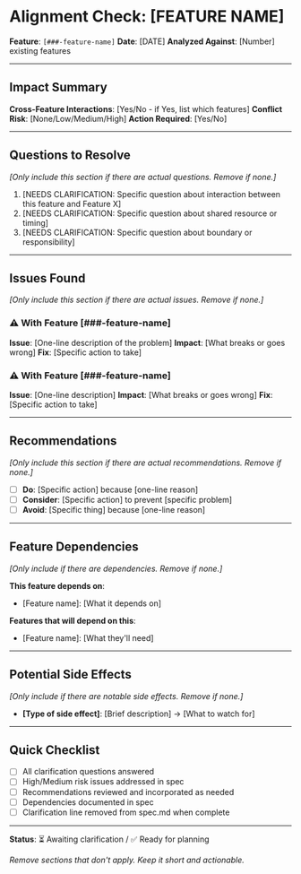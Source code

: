 # Alignment Check: [FEATURE NAME]

**Feature**: `[###-feature-name]`
**Date**: [DATE]
**Analyzed Against**: [Number] existing features

---

## Impact Summary

**Cross-Feature Interactions**: [Yes/No - if Yes, list which features]
**Conflict Risk**: [None/Low/Medium/High]
**Action Required**: [Yes/No]

---

## Questions to Resolve

*[Only include this section if there are actual questions. Remove if none.]*

1. [NEEDS CLARIFICATION: Specific question about interaction between this feature and Feature X]
2. [NEEDS CLARIFICATION: Specific question about shared resource or timing]
3. [NEEDS CLARIFICATION: Specific question about boundary or responsibility]

---

## Issues Found

*[Only include this section if there are actual issues. Remove if none.]*

### ⚠️ With Feature [###-feature-name]

**Issue**: [One-line description of the problem]
**Impact**: [What breaks or goes wrong]
**Fix**: [Specific action to take]

### ⚠️ With Feature [###-feature-name]

**Issue**: [One-line description]
**Impact**: [What breaks or goes wrong]
**Fix**: [Specific action to take]

---

## Recommendations

*[Only include this section if there are actual recommendations. Remove if none.]*

- [ ] **Do**: [Specific action] because [one-line reason]
- [ ] **Consider**: [Specific action] to prevent [specific problem]
- [ ] **Avoid**: [Specific thing] because [one-line reason]

---

## Feature Dependencies

*[Only include if there are dependencies. Remove if none.]*

**This feature depends on**:
- [Feature name]: [What it depends on]

**Features that will depend on this**:
- [Feature name]: [What they'll need]

---

## Potential Side Effects

*[Only include if there are notable side effects. Remove if none.]*

- **[Type of side effect]**: [Brief description] → [What to watch for]

---

## Quick Checklist

- [ ] All clarification questions answered
- [ ] High/Medium risk issues addressed in spec
- [ ] Recommendations reviewed and incorporated as needed
- [ ] Dependencies documented in spec
- [ ] Clarification line removed from spec.md when complete

---

**Status**: ⏳ Awaiting clarification / ✅ Ready for planning

*Remove sections that don't apply. Keep it short and actionable.*